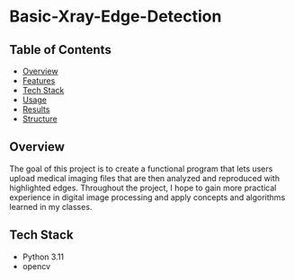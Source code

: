 # Basic-Xray-Edge-Detection

## Table of Contents
- [Overview](#overview)
- [Features](#features)
- [Tech Stack](#tech-stack)
- [Usage](#usage)
- [Results](#results)
- [Structure](#structure)

## Overview
The goal of this project is to create a functional program that lets users upload medical imaging files that are then analyzed and reproduced with highlighted edges. Throughout the project, I hope to gain more practical experience in digital image processing and apply concepts and algorithms learned in my classes.

## Tech Stack
- Python 3.11
- opencv